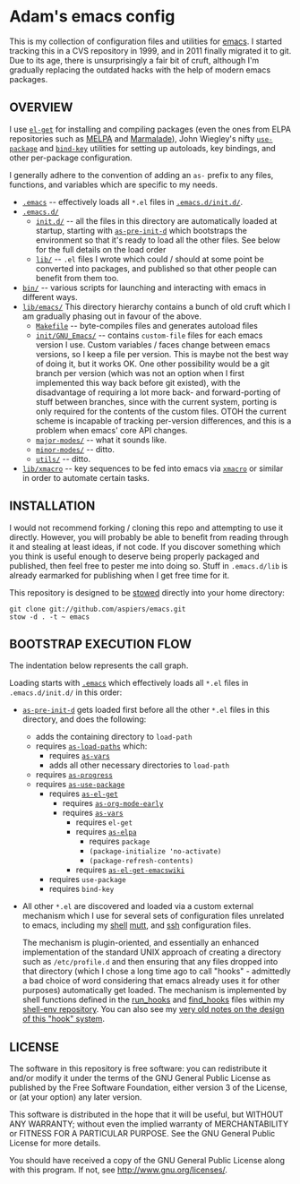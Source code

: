 Adam's emacs config
===================

This is my collection of configuration files and utilities for
[emacs](http://emacs.org/).  I started tracking this in a CVS
repository in 1999, and in 2011 finally migrated it to git.  Due to
its age, there is unsurprisingly a fair bit of cruft, although I'm
gradually replacing the outdated hacks with the help of modern emacs
packages.

OVERVIEW
--------

I use [`el-get`](http://www.emacswiki.org/emacs/el-get) for installing
and compiling packages (even the ones from ELPA repositories such as
[MELPA](http://melpa.milkbox.net/) and
[Marmalade](https://github.com/jwiegley/use-package)), John Wiegley's
nifty [`use-package`](https://github.com/jwiegley/use-package) and
[`bind-key`](https://github.com/jwiegley/use-package/blob/master/bind-key.el)
utilities for setting up autoloads, key bindings, and other
per-package configuration.

I generally adhere to the convention of adding an `as-` prefix to any
files, functions, and variables which are specific to my needs.

*   [`.emacs`](.emacs) -- effectively loads all `*.el` files in
    [`.emacs.d/init.d/`](.emacs.d/init.d/).
*   [`.emacs.d/`](.emacs.d/)
    *   [`init.d/`](.emacs.d/init.d/) -- all the files in this directory
        are automatically loaded at startup, starting with
        [`as-pre-init-d`](.emacs.d/init.d/as-pre-init-d.el) which bootstraps
        the environment so that it's ready to load all the other files.
        See below for the full details on the load order
    *   [`lib/`](.emacs.d/lib/) -- `.el` files I wrote which could / should at some point
        be converted into packages, and published so that other people
        can benefit from them too.
*   [`bin/`](bin/) -- various scripts for launching and interacting with emacs
    in different ways.
*   [`lib/emacs/`](lib/emacs/)
    This directory hierarchy contains a bunch of old cruft which I am
    gradually phasing out in favour of the above.
    *   [`Makefile`](lib/emacs/Makefile) -- byte-compiles files and
        generates autoload files
    *   [`init/GNU_Emacs/`](lib/emacs/init/GNU_Emacs/) -- contains
        `custom-file` files for each emacs version I use.  Custom
        variables / faces change between emacs versions, so I keep a
        file per version.  This is maybe not the best way of doing it,
        but it works OK.  One other possibility would be a git branch
        per version (which was not an option when I first implemented
        this way back before git existed), with the disadvantage of
        requiring a lot more back- and forward-porting of stuff
        between branches, since with the current system, porting is
        only required for the contents of the custom files.  OTOH the
        current scheme is incapable of tracking per-version
        differences, and this is a problem when emacs' core API
        changes.
    *   [`major-modes/`](lib/emacs/major-modes/) -- what it sounds like.
    *   [`minor-modes/`](lib/emacs/minor-modes/) -- ditto.
    *   [`utils/`](lib/emacs/utils/) -- ditto.
*   [`lib/xmacro`](lib/xmacro) -- key sequences to be fed into emacs via
    [`xmacro`](http://xmacro.sourceforge.net/) or similar in order
    to automate certain tasks.


INSTALLATION
------------

I would not recommend forking / cloning this repo and attempting to
use it directly.  However, you will probably be able to benefit from
reading through it and stealing at least ideas, if not code.  If you
discover something which you think is useful enough to deserve being
properly packaged and published, then feel free to pester me into
doing so.  Stuff in `.emacs.d/lib` is already earmarked for publishing
when I get free time for it.

This repository is designed to be
[stowed](http://www.gnu.org/software/stow/) directly into your home
directory:

    git clone git://github.com/aspiers/emacs.git
    stow -d . -t ~ emacs


BOOTSTRAP EXECUTION FLOW
------------------------

The indentation below represents the call graph.

Loading starts with [`.emacs`](.emacs) which effectively loads all
`*.el` files in `.emacs.d/init.d/` in this order:

*   [`as-pre-init-d`](.emacs.d/init.d/as-pre-init-d.el) gets
    loaded first before all the other `*.el` files in this directory, and
    does the following:
    *   adds the containing directory to `load-path`
    *   requires [`as-load-paths`](.emacs.d/init.d/as-load-paths.el) which:
        *   requires [`as-vars`](.emacs.d/init.d/as-vars.el)
        *   adds all other necessary directories to `load-path`
    *   requires [`as-progress`](.emacs.d/init.d/as-progress.el)
    *   requires [`as-use-package`](.emacs.d/init.d/as-use-package.el)
        *   requires [`as-el-get`](.emacs.d/init.d/as-el-get.el)
            *   requires [`as-org-mode-early`](.emacs.d/init.d/as-org-mode-early.el)
            *   requires [`as-vars`](.emacs.d/init.d/as-vars.el)
                *   requires `el-get`
                *   requires [`as-elpa`](.emacs.d/init.d/as-elpa.el)
                    *   requires `package`
                    *   `(package-initialize 'no-activate)`
                    *   `(package-refresh-contents)`
                *   requires [`as-el-get-emacswiki`](.emacs.d/init.d/as-el-get-emacswiki.el)
        *   requires `use-package`
        *   requires `bind-key`

*   All other `*.el` are discovered and loaded via a custom external mechanism
    which I use for several sets of configuration files unrelated
    to emacs, including my
    [shell](https://github.com/aspiers/shell-env/)
    [mutt](https://github.com/aspiers/mutt/), and
    [ssh](https://github.com/aspiers/ssh-config) configuration
    files.

    The mechanism is plugin-oriented, and essentially an enhanced
    implementation of the standard UNIX approach of creating a
    directory such as `/etc/profile.d` and then ensuring that any
    files dropped into that directory (which I chose a long time
    ago to call "hooks" - admittedly a bad choice of word
    considering that emacs already uses it for other purposes)
    automatically get loaded.  The mechanism is implemented by
    shell functions defined in the
    [run_hooks](https://github.com/aspiers/shell-env/blob/master/.zsh/functions/run_hooks)
    and
    [find_hooks](https://github.com/aspiers/shell-env/blob/master/.zsh/functions/find_hooks)
    files within my [shell-env
    repository](https://github.com/aspiers/shell-env/).  You can
    also see my [very old notes on the design of this "hook"
    system](https://github.com/aspiers/shell-env/blob/master/doc/ConfigHooks.org).


LICENSE
-------

The software in this repository is free software: you can redistribute
it and/or modify it under the terms of the GNU General Public License
as published by the Free Software Foundation, either version 3 of the
License, or (at your option) any later version.

This software is distributed in the hope that it will be useful, but
WITHOUT ANY WARRANTY; without even the implied warranty of
MERCHANTABILITY or FITNESS FOR A PARTICULAR PURPOSE.  See the GNU
General Public License for more details.

You should have received a copy of the GNU General Public License
along with this program.  If not, see <http://www.gnu.org/licenses/>.

